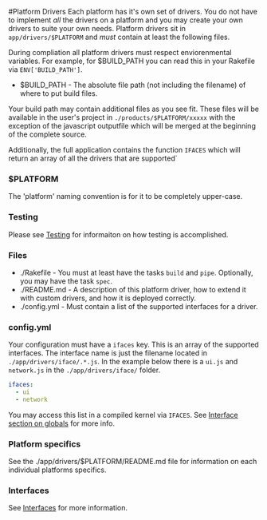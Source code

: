 #Platform Drivers
Each platform has it's own set of drivers. You do not have to implement *all* the drivers on a platform and you may create your own drivers to suite your own needs.  Platform drivers sit in `app/drivers/$PLATFORM` and *must* contain at least the following files.
  
During compliation all platform drivers must respect enviorenmental variables. For example, for $BUILD_PATH you can read this in your Rakefile via `ENV['BUILD_PATH']`.		
  * $BUILD_PATH    - The absolute file path (not including the filename) of where to put build files.		

Your build path may contain additional files as you see fit.  These files will be available in the user's project in `./products/$PLATFORM/xxxxx` with the exception of the javascript outputfile which will be merged at the beginning of the complete source.		
  
Additionally, the full application contains the function `IFACES` which will return an array of all the drivers that are supported`

### $PLATFORM
The 'platform' naming convention is for it to be completely upper-case.

### Testing
Please see [Testing](testing.md) for informaiton on how testing is accomplished.

### Files
  * ./Rakefile - You must at least have the tasks `build` and `pipe`. Optionally, you may have the task `spec`.
  * ./README.md - A description of this platform driver, how to extend it with custom drivers, and how it is deployed correctly.		
  * ./config.yml - Must contain a list of the supported interfaces for a driver.

### config.yml
Your configuration must have a `ifaces` key. This is an array of the supported interfaces.  The interface name is just the filename located in
`./app/drivers/iface/.*.js`.  In the example below there is a `ui.js` and `network.js` in the `./app/drivers/iface/` folder.
```yml
ifaces:
  - ui
  - network
```
You may access this list in a compiled kernel via `IFACES`. See [Interface section on globals](interface.md) for more info.

### Platform specifics
See the ./app/drivers/$PLATFORM/README.md file for information on each individual platforms specifics.

### Interfaces
See [Interfaces](driver_interface.md) for more information.
